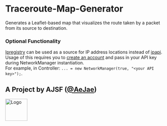 # Traceroute-Map-Generator
 
Generates a Leaflet-based map that visualizes the route taken by a packet from 
its source to destination.

### Optional Functionality
[Ipregistry](https://ipregistry.co/) can be used as a source for IP address locations instead of [ipapi](https://ipapi.co/).<br>
Usage of this requires you to [create an account](https://dashboard.ipregistry.co/signup) and pass in your API key during NetworkManager instantiation.<br>
For example, in Controller: `... = new NetworkManager(true, "<your API key>");`.

## A Project by AJSF ([@AeJae](https://github.com/AeJae))
<a href="https://aejae.github.io/" target="_blank"><img src="https://aejae.github.io/img/logo.png" alt="Logo" width="70px"></a>
